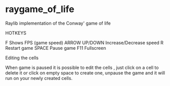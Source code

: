 # raygame_of_life
Raylib implementation of the Conway' game of life

HOTKEYS

F               Shows FPS (game speed)
ARROW UP/DOWN   Increase/Decrease speed
R               Restart game
SPACE           Pause game
F11             Fullscreen

Editing the cells

When game is paused it is possible to edit the cells ,
just click on a cell to delete it or click on empty space 
to create one, unpause the game and it will run on your
newly created cells.

